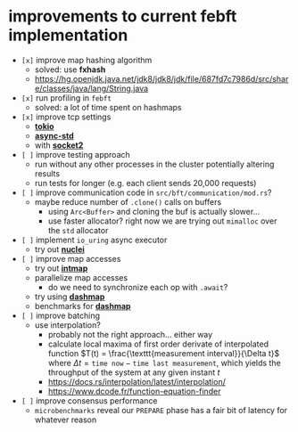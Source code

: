 # improvements to current febft implementation

* `[x]` improve map hashing algorithm
    + solved: use **fxhash**
    + <https://hg.openjdk.java.net/jdk8/jdk8/jdk/file/687fd7c7986d/src/share/classes/java/lang/String.java>
* `[x]` run profiling in `febft`
    + solved: a lot of time spent on hashmaps
* `[x]` improve tcp settings
    + [**tokio**](https://docs.rs/tokio/latest/tokio/net/struct.TcpStream.html#method.from_std)
    + [**async-std**](https://docs.rs/async-std/latest/async_std/net/struct.TcpStream.html#impl-From%3CTcpStream%3E)
    + with [**socket2**](https://docs.rs/socket2/0.4.2/socket2/struct.Socket.html#method.set_recv_buffer_size)
* `[ ]` improve testing approach
    - run without any other processes in the cluster potentially altering results
    - run tests for longer (e.g. each client sends 20,000 requests)
* `[ ]` improve communication code in `src/bft/communication/mod.rs`?
    + maybe reduce number of `.clone()` calls on buffers
        - using `Arc<Buffer>` and cloning the buf is actually slower...
        - use faster allocator? right now we are trying out `mimalloc` over the `std`
          allocator
* `[ ]` implement `io_uring` async executor
    - try out [**nuclei**](https://github.com/vertexclique/nuclei)
* `[ ]` improve map accesses
    + try out [**intmap**](https://github.com/JesperAxelsson/rust-intmap)
    + parallelize map accesses
        - do we need to synchronize each op with `.await`?
    + try using [**dashmap**](https://github.com/xacrimon/dashmap)
    + benchmarks for [**dashmap**](https://github.com/xacrimon/conc-map-bench)
* `[ ]` improve batching
    + use interpolation?
        - probably not the right approach... either way
        - calculate local maxima of first order derivate of interpolated function
          $T(t) = \frac{\texttt{measurement interval}}{\Delta t}$ where
          $\Delta t = \texttt{time now} - \texttt{time last measurement}$,
          which yields the throughput of the system at any given instant $t$
        - <https://docs.rs/interpolation/latest/interpolation/>
        - <https://www.dcode.fr/function-equation-finder>
* `[ ]` improve consensus performance
    + `microbenchmarks` reveal our `PREPARE` phase has a fair bit of latency for whatever reason

<!--
# systems in rust

* <https://www.ibr.cs.tu-bs.de/users/ruesch/papers/ruesch-serial19.pdf>
* <https://crates.io/crates/overlord>
* <https://crates.io/crates/brb>
* <https://crates.io/crates/aleph-bft>
    + <https://github.com/Cardinal-Cryptography/AlephBFT>
-->
